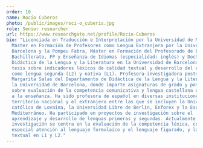 ```yaml
---
order: 10
name: Rocío Cuberos
photo: /public/images/roci-o_cuberis.jpg
role: Senior researcher
url: https://www.researchgate.net/profile/Rocio-Cuberos
bio: "Licenciada en Traducción e Interpretación por la Universidad de Málaga,
  Máster en Formación de Profesores como Lengua Extranjera por la Universidad de
  Barcelona y la Pompeu Fabra, Máster en Formación del Profesorado de ESO,
  Bachillerato, FP y Enseñanza de Idiomas (especialidad: inglés) y Doctora en
  Didáctica de la Lengua y la Literatura en la Universidad de Barcelona con una
  tesis sobre indicadores léxicos de calidad textual y desarrollo del español
  como lengua segunda (L2) y nativa (L1). Profesora-investigadora postdoctoral
  Margarita Salas del Departamento de Didáctica de la Lengua y la Literatura de
  la Universidad de Barcelona, donde imparte asignaturas de grado y posgrado
  sobre evaluación de la competencia comunicativa y lengua castellana orientada
  a la enseñanza. Ha sido profesora de español en diversas instituciones del
  territorio nacional y el extranjero entre las que se incluyen la Universidad
  católica de Lovaina, la Universidad Libre de Berlín, Enforex y la Escuela
  Mediterráneo. Ha participado en proyectos de investigación sobre el
  aprendizaje y desarrollo de lenguas primeras y segundas. Actualmente su
  investigación se centra en la evaluación de la competencia léxica, con
  especial atención al lenguaje formulaico y el lenguaje figurado, y la calidad
  textual en L1 y L2."
---
```

